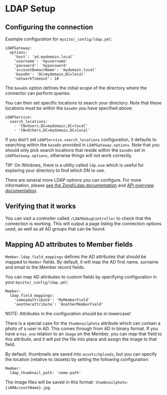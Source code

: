 # LDAP Setup

## Configuring the connection

Example configuration for `mysite/_config/ldap.yml`:

	LDAPGateway:
	  options:
	    'host': 'ad.mydomain.local'
	    'username': 'myusername'
	    'password': 'mypassword'
	    'accountDomainName': 'mydomain.local'
	    'baseDn': 'DC=mydomain,DC=local'
	    'networkTimeout': 10

The `baseDn` option defines the initial scope of the directory where the connector can perform queries.

You can then set specific locations to search your directory. Note that these locations must be within the `baseDn`
you have specified above:

	LDAPService:
	  search_locations:
	    - 'CN=Users,DC=mydomain,DC=local'
	    - 'CN=Others,DC=mydomain,DC=local'

If you don't set `LDAPService.search_locations` configuration, it defaults to searching within the `baseDn` provided in `LDAPGateway.options`.
Note that you should only pick search locations that reside within the `baseDn` set in `LDAPGateway.options`, otherwise things will not work correctly.

TIP: On Windows, there is a utility called `ldp.exe` which is useful for exploring your directory to find which DN to use.

There are several more LDAP options you can configure. For more information, please [see the Zend\Ldap documentation](http://framework.zend.com/manual/2.2/en/modules/zend.ldap.introduction.html) and [API overview documentation](http://framework.zend.com/manual/2.2/en/modules/zend.ldap.api.html).

## Verifying that it works

You can visit a controller called `/LDAPDebugController` to check that the connection is working. This will output
a page listing the connection options used, as well as all AD groups that can be found.

## Mapping AD attributes to Member fields

`Member.ldap_field_mappings` defines the AD attributes that should be mapped to `Member` fields.
By default, it will map the AD first name, surname and email to the Member record fields.

You can map AD attributes to custom fields by specifying configuration in your `mysite/_config/ldap.yml`:

	Member:
	  ldap_field_mappings:
	    'someadattribute': 'MyMemberField'
	    'anotherattribute': 'AnotherMemberField'

NOTE: Attributes in the configuration should be in lowercase!

There is a special case for the `thumbnailphoto` attribute which can contain a photo of a user in AD.
This comes through from AD in binary format.
If you have a `has_one` relation to an `Image` on the Member, you can map that field to this
attribute, and it will put the file into place and assign the image to that field.

By default, thumbnails are saved into `assets/Uploads`, but you can specify the location
(relative to /assets) by setting the following configuration:

	Member:
	  ldap_thumbnail_path: 'some-path'

The image files will be saved in this format: `thumbnailphoto-{sAMAccountName}.jpg`.
